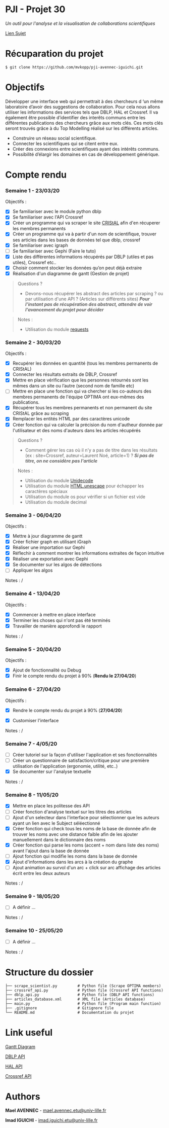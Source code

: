 # PJI - Projet 30

*Un outil pour l'analyse et la visualisation de collaborations scientifiques*

[Lien Sujet](https://www.fil.univ-lille1.fr/~salson/pji/projet.php?id=30)

# Récuparation du projet 

```
$ git clone https://github.com/mvkopp/pji-avennec-iguichi.git
```


# Objectifs

Développer une interface web qui permettrait à des chercheurs d ‘un même laboratoire d’avoir des suggestions de collaboration. 
Pour cela nous allons utiliser les informations des services tels que DBLP, HAL et Crossref. Il va également être possible d’identifier des interêts communs entre les différentes publications des chercheurs grâce aux mots clés. Ces mots clés seront trouvés grâce à du Top Modelling réalisé sur les différents articles.

- Construire un réseau social scientifique.
- Connecter les scientifiques qui se citent entre eux.
- Créer des connexions entre scientifiques ayant des intérêts communs.
- Possibilité d’élargir les domaines en cas de développement générique.

# Compte rendu

### **Semaine 1** - 23/03/20

Objectifs : 

- [x] Se familiariser avec le module python dblp 
- [x] Se familiariser avec l'API Crossref
- [x] Créer un programme qui va scraper le site [CRIStAL](https://www.cristal.univ-lille.fr/gt/optima) afin d'en récuperer les membres permanents
- [x] Créer un programme qui va à partir d'un nom de scientifique, trouver ses articles dans les bases de données tel que dblp, crossref
- [x] Se familiariser avec igraph
- [ ] Se familiariser avec Gephi (Faire le tuto)
- [x] Liste des différentes informations récupérés par DBLP (utiles et pas utiles), Crossref etc..
- [x] Choisir comment stocker les données qu’on peut déjà extraire
- [x] Réalisation d'un diagramme de gantt (Gestion de projet) 

> Questions ? 
> - Devons-nous récupérer les abstract des articles par scraping ? ou par utilisation d'une API ? (Articles sur différents sites)
> ***Pour l'instant pas de récupération des abstract, attendre de voir l'avancement du projet pour décider***

> Notes :
> - Utilisation du module [requests](https://pypi.org/project/requests/)

### **Semaine 2** - 30/03/20

Objectifs : 

- [x] Recupérer les données en quantité (tous les membres permanents de CRIStAL)
- [x] Connecter les résultats extraits de DBLP, Crossref
- [x] Mettre en place vérification que les personnes retournés sont les mêmes dans un site ou l’autre (second nom de famille etc)
- [ ] Mettre en place une fonction qui va chercher si les co-auteurs des membres permanents de l'équipe OPTIMA ont eux-mêmes des publications.
- [x] Récupérer tous les membres permanents et non permanent du site CRIStAL grâce au scraping
- [x] Remplacer les entités HTML par des caractères unicode
- [x] Créer fonction qui va calculer la précision du nom d'autheur donnée par l'utilisateur et des noms d'auteurs dans les articles récupérés

> Questions ?
> - Comment gérer les cas où il n'y a pas de titre dans les résultats (ex : site=Crossref, auteur=Laurent Noé, article=1) ?
> ***Si pas de titre, on ne considère pas l'article***


> Notes : 
> - Utilisation du module [Unidecode](https://pypi.org/project/Unidecode/)
> - Utilisation du module [HTML.unescape](https://docs.python.org/3/library/html.html#html.unescape) pour échapper les caractères spéciaux 
> - Utilisation du module os pour vérifier si un fichier est vide
> - Utilisation du module decimal

### **Semaine 3** - 06/04/20

Objectifs :

- [x] Mettre à jour diagramme de gantt 
- [x] Créer fichier graph en utilisant iGraph
- [x] Réaliser une importation sur Gephi
- [x] Réflechir à comment montrer les informations extraites de façon intuitive
- [x] Réaliser une exportation avec Gephi
- [x] Se documenter sur les algos de détections
- [ ] Appliquer les algos

Notes : /

### **Semaine 4** - 13/04/20

Objectifs : 

- [x] Commencer à mettre en place interface
- [x] Terminer les choses qui n'ont pas été terminés
- [x] Travailler de manière approfondi le rapport

Notes : /

### **Semaine 5** - 20/04/20

Objectifs : 

- [x] Ajout de fonctionnalité ou Debug
- [x] Finir le compte rendu du projet à 90% (**Rendu le 27/04/20**)

### **Semaine 6** - 27/04/20

Objectifs : 

- [x] Rendre le compte rendu du projet à 90% (**27/04/20**)
- [x] Customiser l'interface


Notes : /

### **Semaine 7** - 4/05/20

- [ ] Créer tutoriel sur la façon d'utiliser l'application et ses fonctionnalités
- [ ] Créer un questionnaire de satisfaction/critique pour une première utilisation de l'application (ergonomie, utilité, etc..)
- [x] Se documenter sur l'analyse textuelle

Notes : /

### **Semaine 8** - 11/05/20

- [x] Mettre en place les politesse des API
- [ ] Créer fonction d'analyse textuel sur les titres des articles
- [ ] Ajout d'un selecteur dans l'interface pour sélectionner que les auteurs ayant un lien avec le Subject séléectionné
- [x] Créer fonction qui check tous les noms de la base de donnée afin de trouver les noms avec une distance faible afin de les ajouter manuellement dans le dictionnaire des noms
- [x] Créer fonction qui parse les noms (accent + nom dans liste des noms) avant l'ajout dans la base de donnée  
- [ ] Ajout fonction qui modifie les noms dans la base de donnée
- [x] Ajout d'informations dans les arcs à la création du graphe
- [ ] Ajout animation au survol d'un arc + click sur arc affichage des articles écrit entre les deux auteurs

Notes : /

### **Semaine 9** - 18/05/20

- [ ] A définir ...

Notes : /

### **Semaine 10** - 25/05/20

- [ ] A définir ...

Notes : /

# Structure du dossier

```
├── scrape_scientist.py         # Python file (Scrape OPTIMA members)
├── crossref_api.py             # Python file (Crossref API functions)
├── dblp_api.py                 # Python file (DBLP API functions)
├── articles_database.xml       # XML file (Articles database)
├── main.py                     # Python file (Program main function)
├── .gitignore                  # Gitignore file
└── README.md                   # Documentation du projet

```

# Link useful 

[Gantt Diagram](https://docs.google.com/spreadsheets/d/1AwLWuZqR6-Q6r1V8xphJ6M7TYemzvgg7aioNEova620/edit#gid=1115838130)

[DBLP API](https://dblp.uni-trier.de/faq/13501473)

[HAL API](http://api.archives-ouvertes.fr/ref/author)

[Crossref API](https://github.com/CrossRef/rest-api-doc)

# Authors 

**Mael AVENNEC** - [mael.avennec.etu@univ-lille.fr](https://github.com/mvkopp)

**Imad IGUICHI** - [imad.iguichi.etu@univ-lille.fr](https://gitlab-etu.fil.univ-lille1.fr/iguichi)